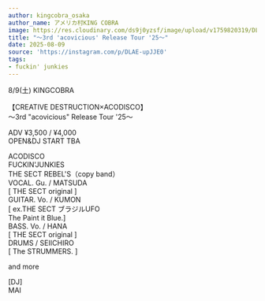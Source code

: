 ```yaml
---
author: kingcobra_osaka
author_name: アメリカ村KING COBRA
image: https://res.cloudinary.com/ds9j0yzsf/image/upload/v1759820319/DLAE-upJJE0.jpg
title: "〜3rd 'acovicious' Release Tour '25〜"
date: 2025-08-09
source: 'https://instagram.com/p/DLAE-upJJE0'
tags:
- fuckin' junkies
---
```

8/9(土) KINGCOBRA

【CREATIVE DESTRUCTION×ACODISCO】<br>
〜3rd "acovicious" Release Tour '25〜

ADV ¥3,500 / ¥4,000<br>
OPEN&DJ START TBA

ACODISCO<br>
FUCKIN'JUNKIES<br>
THE SECT REBEL'S（copy band）<br>
VOCAL. Gu. /  MATSUDA<br>
[ THE SECT original ]<br>
GUITAR. Vo. /  KUMON<br>
[ ex.THE SECT ブラジルUFO <br>
The Paint it Blue.]<br>
BASS. Vo. /  HANA<br>
[ THE SECT  original ]<br>
DRUMS /  SEIICHIRO<br>
[ The  STRUMMERS. ]

and more

[DJ]<br>
MAI